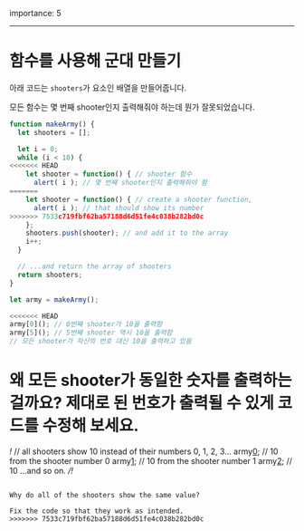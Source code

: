 importance: 5

---

# 함수를 사용해 군대 만들기

아래 코드는 `shooters`가 요소인 배열을 만들어줍니다.

모든 함수는 몇 번째 shooter인지 출력해줘야 하는데 뭔가 잘못되었습니다.

```js run
function makeArmy() {
  let shooters = [];

  let i = 0;
  while (i < 10) {
<<<<<<< HEAD
    let shooter = function() { // shooter 함수
      alert( i ); // 몇 번째 shooter인지 출력해줘야 함
=======
    let shooter = function() { // create a shooter function,
      alert( i ); // that should show its number
>>>>>>> 7533c719fbf62ba57188d6d51fe4c038b282bd0c
    };
    shooters.push(shooter); // and add it to the array
    i++;
  }

  // ...and return the array of shooters
  return shooters;
}

let army = makeArmy();

<<<<<<< HEAD
army[0](); // 0번째 shooter가 10을 출력함
army[5](); // 5번째 shooter 역시 10을 출력함
// 모든 shooter가 자신의 번호 대신 10을 출력하고 있음
```

왜 모든 shooter가 동일한 숫자를 출력하는 걸까요? 제대로 된 번호가 출력될 수 있게 코드를 수정해 보세요.
=======
*!*
// all shooters show 10 instead of their numbers 0, 1, 2, 3...
army[0](); // 10 from the shooter number 0
army[1](); // 10 from the shooter number 1
army[2](); // 10 ...and so on.
*/!*
```

Why do all of the shooters show the same value? 

Fix the code so that they work as intended.
>>>>>>> 7533c719fbf62ba57188d6d51fe4c038b282bd0c


